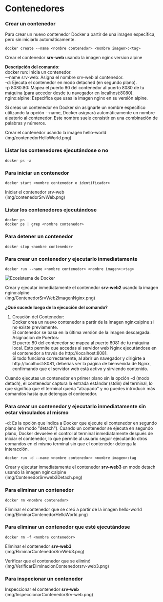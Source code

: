 # Contenedores

### Crear un contenedor
Para crear un nuevo contenedor Docker a partir de una imagen específica, pero sin iniciarlo automáticamente. 

```
docker create --name <nombre contenedor> <nombre imagen>:<tag>
```
Crear el contenedor  **srv-web** usando la imagen nginx version alpine


**Descripción del comando:**<br>
docker run: Inicia un contenedor.<br>
--name srv-web: Asigna el nombre srv-web al contenedor.<br>
-d: Ejecuta el contenedor en modo detached (en segundo plano).<br>
-p 8080:80: Mapea el puerto 80 del contenedor al puerto 8080 de tu máquina (para acceder desde tu navegador en localhost:8080).<br>
nginx:alpine: Especifica que usas la imagen nginx en su versión alpine.<br>


Si creas un contenedor en Docker sin asignarle un nombre específico utilizando la opción --name, Docker asignará automáticamente un nombre aleatorio al contenedor. Este nombre suele consistir en una combinación de palabras y números.  

Crear el contenedor usando la imagen hello-world <br>
(img/contenedorHelloWorld.png) <br>

### Listar los contenedores ejecutándose o no

```
docker ps -a
```

### Para iniciar un contenedor

```
docker start <nombre contenedor o identificador>
```
Iniciar el contenedor srv-web <br>
(img/contenedorSrvWeb.png) <br>

### Listar los contenedores ejecutándose
```
docker ps 
docker ps | grep <nombre contenedor>
```

### Para detener un contenedor

```
docker stop <nombre contenedor>
```

### Para crear un contenedor y ejecutarlo inmediatamente

```
docker run --name <nombre contenedor> <nombre imagen>:<tag>
```
![Ecosistema de Docker](img/dockerRun.PNG)

Crear y ejecutar inmediatamente el contenedor **srv-web2** usando la imagen nginx:alpine <br>
(img/ContenedorSrvWeb2ImagenNginx.png) <br>

**¿Qué sucede luego de la ejecución del comando?**
1. Creación del Contenedor: <br>
Docker crea un nuevo contenedor a partir de la imagen nginx:alpine si no existe previamente. <br>
El contenedor se basa en la última versión de la imagen descargada. <br>
Asignación de Puertos: <br>
El puerto 80 del contenedor se mapea al puerto 8081 de tu máquina local. Esto permite que accedas al servidor web Nginx ejecutándose en el contenedor a través de http://localhost:8081. <br>
Si todo funciona correctamente, al abrir un navegador y dirigirte a http://localhost:8081, deberías ver la página de bienvenida de Nginx, confirmando que el servidor web está activo y sirviendo contenido.



Cuando ejecutas un contenedor en primer plano sin la opción -d (modo detach), el contenedor captura la entrada estándar (stdin) del terminal, lo que significa que el terminal queda "atrapado" y no puedes introducir más comandos hasta que detengas el contenedor.

### Para crear un contenedor y ejecutarlo inmediatamente sin estar vinculados al mismo
-d: Es la opción que indica a Docker que ejecute el contenedor en segundo plano (en modo "detach").
Cuando un contenedor se ejecuta en segundo plano, Docker devuelve el control al terminal inmediatamente después de iniciar el contenedor, lo que permite al usuario seguir ejecutando otros comandos en el mismo terminal sin que el contenedor detenga la interacción.

```
docker run -d --name <nombre contenedor> <nombre imagen>:tag
```
Crear y ejecutar inmediatamente el contenedor **srv-web3** en modo detach usando la imagen nginx:alpine <br>
(img/ContenedorSrvweb3Detach.png) <br>

### Para eliminar un contenedor

```
docker rm <nombre contenedor>
```
Eliminar el contenedor que se creó a partir de la imagen hello-world <br>
(img/EliminarContenedorHelloWorld.png) <br>


### Para eliminar un contenedor que esté ejecutándose

```
docker rm -f <nombre contenedor>
```
Eliminar el contenedor **srv-web3** <br>
(img/EliminarContenedorSrvWeb3.png) <br>

Verificar que el contenedor que se eliminó <br>
(img/VerificarEliminacionContenedorsrv-web3.png) <br>

### Para inspecionar un contenedor 

Inspeccionar el contenedor **srv-web** <br>
(img/InspeccionarContenedorSrv-web.png)
